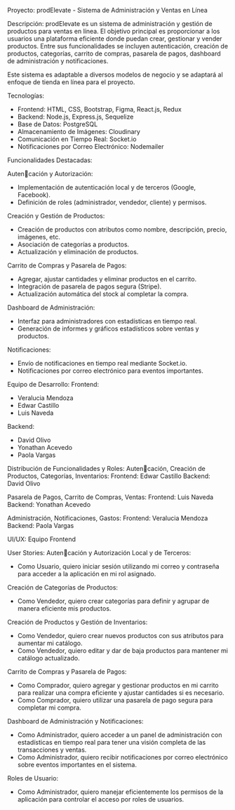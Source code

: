 Proyecto: prodElevate - Sistema de Administración y Ventas en Línea

Descripción:
prodElevate es un sistema de administración y gestión de productos para ventas en línea. El objetivo principal es proporcionar a los usuarios una plataforma eficiente donde puedan crear, gestionar y vender productos. Entre sus funcionalidades se incluyen autenticación, creación de productos, categorías, carrito de compras, pasarela de pagos, dashboard de administración y notificaciones.

Este sistema es adaptable a diversos modelos de negocio y se adaptará al enfoque de tienda en línea para el proyecto.

Tecnologías:
- Frontend: HTML, CSS, Bootstrap, Figma, React.js, Redux
- Backend: Node.js, Express.js, Sequelize
- Base de Datos: PostgreSQL
- Almacenamiento de Imágenes: Cloudinary
- Comunicación en Tiempo Real: Socket.io
- Notificaciones por Correo Electrónico: Nodemailer

Funcionalidades Destacadas:

Auten􀆟cación y Autorización:
- Implementación de autenticación local y de terceros (Google, Facebook).
- Definición de roles (administrador, vendedor, cliente) y permisos.

Creación y Gestión de Productos:
- Creación de productos con atributos como nombre, descripción, precio, imágenes, etc.
- Asociación de categorías a productos.
- Actualización y eliminación de productos.

Carrito de Compras y Pasarela de Pagos:
- Agregar, ajustar cantidades y eliminar productos en el carrito.
- Integración de pasarela de pagos segura (Stripe).
- Actualización automática del stock al completar la compra.

Dashboard de Administración:
- Interfaz para administradores con estadísticas en tiempo real.
- Generación de informes y gráficos estadísticos sobre ventas y productos.

Notificaciones:
- Envío de notificaciones en tiempo real mediante Socket.io.
- Notificaciones por correo electrónico para eventos importantes.

Equipo de Desarrollo:
Frontend:
- Veralucia Mendoza
- Edwar Castillo
- Luis Naveda

Backend:
- David Olivo
- Yonathan Acevedo
- Paola Vargas

Distribución de Funcionalidades y Roles:
Auten􀆟cación, Creación de Productos, Categorías, Inventarios:
Frontend: Edwar Castillo
Backend: David Olivo

Pasarela de Pagos, Carrito de Compras, Ventas:
Frontend: Luis Naveda
Backend: Yonathan Acevedo

Administración, Notificaciones, Gastos:
Frontend: Veralucia Mendoza
Backend: Paola Vargas

UI/UX:
Equipo Frontend

User Stories:
Auten􀆟cación y Autorización Local y de Terceros:
- Como Usuario, quiero iniciar sesión utilizando mi correo y contraseña para acceder a la aplicación en mi rol asignado.

Creación de Categorías de Productos:
- Como Vendedor, quiero crear categorías para definir y agrupar de manera eficiente mis productos.

Creación de Productos y Gestión de Inventarios:
- Como Vendedor, quiero crear nuevos productos con sus atributos para aumentar mi catálogo.
- Como Vendedor, quiero editar y dar de baja productos para mantener mi catálogo actualizado.

Carrito de Compras y Pasarela de Pagos:
- Como Comprador, quiero agregar y gestionar productos en mi carrito para realizar una compra eficiente y ajustar cantidades si es necesario.
- Como Comprador, quiero utilizar una pasarela de pago segura para completar mi compra.

Dashboard de Administración y Notificaciones:
- Como Administrador, quiero acceder a un panel de administración con estadísticas en tiempo real para tener una visión completa de las transacciones y ventas.
- Como Administrador, quiero recibir notificaciones por correo electrónico sobre eventos importantes en el sistema.

Roles de Usuario:
- Como Administrador, quiero manejar eficientemente los permisos de la aplicación para controlar el acceso por roles de usuarios.
